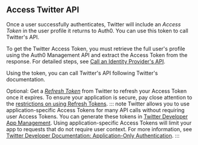 ## Access Twitter API
Once a user successfully authenticates, Twitter will include an <dfn data-key="access-token">Access Token</dfn> in the user profile it returns to Auth0. You can use this token to call Twitter's API.

To get the Twitter Access Token, you must retrieve the full user's profile using the Auth0 Management API and extract the Access Token from the response. For detailed steps, see [Call an Identity Provider's API](/connections/calling-an-external-idp-api).

Using the token, you can call Twitter's API following Twitter's documentation.

Optional: Get a <dfn data-key="refresh-token">[Refresh Token](/tokens/guides/get-refresh-tokens)</dfn> from Twitter to refresh your Access Token once it expires. To ensure your application is secure, pay close attention to the [restrictions on using Refresh Tokens](/tokens/concepts/refresh-tokens#restrictions-and-limitations).
::: note
Twitter allows you to use application-specific Access Tokens for many API calls without requiring user Access Tokens. You can generate these tokens in [Twitter Developer App Management](https://developer.twitter.com/en/apps). Using application-specific Access Tokens will limit your app to requests that do not require user context. For more information, see [Twitter Developer Documentation: Application-Only Authentication](https://developer.twitter.com/en/docs/basics/authentication/overview/application-only.html).
:::
